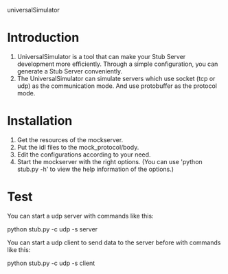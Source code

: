 universalSimulator

Introduction
============


  1. UniversalSimulator is a tool that can make your Stub Server development more efficiently.
  Through a simple configuration, you can generate a Stub Server conveniently.
  2. The UniversalSimulator can simulate servers which use socket (tcp or udp) as the communication
  mode. And use protobuffer as the protocol mode.


Installation
============

  1. Get the resources of the mockserver.
  2. Put the idl files to the mock_protocol/body.
  3. Edit the configurations according to your need.
  4. Start the mockserver with the right options. (You can use 'python stub.py -h' to view the help
     information of the options.)

Test
===========

You can start a udp server with commands like this:

python stub.py -c udp -s server

You can start a udp client to send data to the server before with commands like this:

python stub.py -c udp -s client
